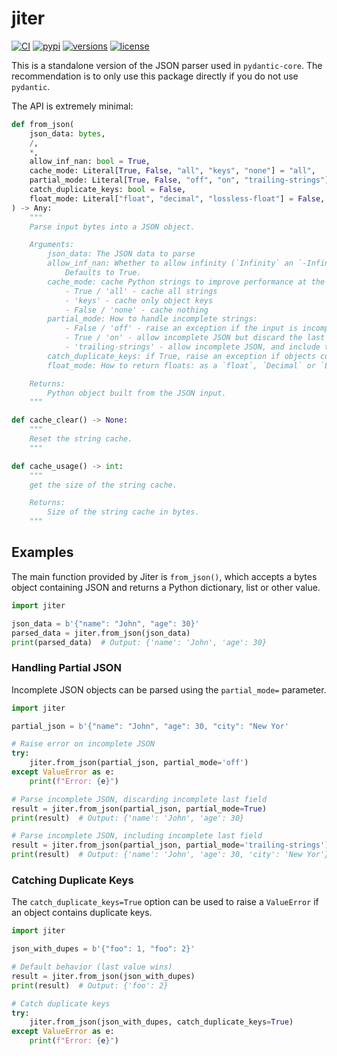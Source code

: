 # jiter

[![CI](https://github.com/pydantic/jiter/workflows/CI/badge.svg?event=push)](https://github.com/pydantic/jiter/actions?query=event%3Apush+branch%3Amain+workflow%3ACI)
[![pypi](https://img.shields.io/pypi/v/jiter.svg)](https://pypi.python.org/pypi/jiter)
[![versions](https://img.shields.io/pypi/pyversions/jiter.svg)](https://github.com/pydantic/jiter)
[![license](https://img.shields.io/github/license/pydantic/jiter.svg)](https://github.com/pydantic/jiter/blob/main/LICENSE)

This is a standalone version of the JSON parser used in `pydantic-core`. The recommendation is to only use this package directly if you do not use `pydantic`.

The API is extremely minimal:

```python
def from_json(
    json_data: bytes,
    /,
    *,
    allow_inf_nan: bool = True,
    cache_mode: Literal[True, False, "all", "keys", "none"] = "all",
    partial_mode: Literal[True, False, "off", "on", "trailing-strings"] = False,
    catch_duplicate_keys: bool = False,
    float_mode: Literal["float", "decimal", "lossless-float"] = False,
) -> Any:
    """
    Parse input bytes into a JSON object.

    Arguments:
        json_data: The JSON data to parse
        allow_inf_nan: Whether to allow infinity (`Infinity` an `-Infinity`) and `NaN` values to float fields.
            Defaults to True.
        cache_mode: cache Python strings to improve performance at the cost of some memory usage
            - True / 'all' - cache all strings
            - 'keys' - cache only object keys
            - False / 'none' - cache nothing
        partial_mode: How to handle incomplete strings:
            - False / 'off' - raise an exception if the input is incomplete
            - True / 'on' - allow incomplete JSON but discard the last string if it is incomplete
            - 'trailing-strings' - allow incomplete JSON, and include the last incomplete string in the output
        catch_duplicate_keys: if True, raise an exception if objects contain the same key multiple times
        float_mode: How to return floats: as a `float`, `Decimal` or `LosslessFloat`

    Returns:
        Python object built from the JSON input.
    """

def cache_clear() -> None:
    """
    Reset the string cache.
    """

def cache_usage() -> int:
    """
    get the size of the string cache.

    Returns:
        Size of the string cache in bytes.
    """
```
## Examples

The main function provided by Jiter is `from_json()`, which accepts a bytes object containing JSON and returns a Python dictionary, list or other value.

```python
import jiter

json_data = b'{"name": "John", "age": 30}'
parsed_data = jiter.from_json(json_data)
print(parsed_data)  # Output: {'name': 'John', 'age': 30}
```

### Handling Partial JSON

Incomplete JSON objects can be parsed using the `partial_mode=` parameter.

```python
import jiter

partial_json = b'{"name": "John", "age": 30, "city": "New Yor'

# Raise error on incomplete JSON
try:
    jiter.from_json(partial_json, partial_mode='off')
except ValueError as e:
    print(f"Error: {e}")

# Parse incomplete JSON, discarding incomplete last field
result = jiter.from_json(partial_json, partial_mode=True)
print(result)  # Output: {'name': 'John', 'age': 30}

# Parse incomplete JSON, including incomplete last field
result = jiter.from_json(partial_json, partial_mode='trailing-strings')
print(result)  # Output: {'name': 'John', 'age': 30, 'city': 'New Yor'}
```

### Catching Duplicate Keys

The `catch_duplicate_keys=True` option can be used to raise a `ValueError` if an object contains duplicate keys.

```python
import jiter

json_with_dupes = b'{"foo": 1, "foo": 2}'

# Default behavior (last value wins)
result = jiter.from_json(json_with_dupes)
print(result)  # Output: {'foo': 2}

# Catch duplicate keys
try:
    jiter.from_json(json_with_dupes, catch_duplicate_keys=True)
except ValueError as e:
    print(f"Error: {e}")
```
